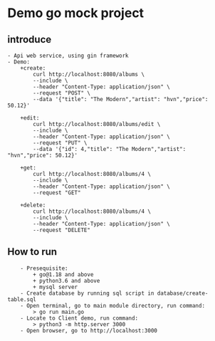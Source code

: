 # Demo go mock project

## introduce

    - Api web service, using gin framework
    - Demo:
        +create:
            curl http://localhost:8080/albums \
            --include \
            --header "Content-Type: application/json" \
            --request "POST" \
            --data '{"title": "The Modern","artist": "hvn","price": 50.12}'

        +edit:
            curl http://localhost:8080/albums/edit \
            --include \
            --header "Content-Type: application/json" \
            --request "PUT" \
            --data '{"id": 4,"title": "The Modern","artist": "hvn","price": 50.12}'

        +get:
            curl http://localhost:8080/albums/4 \
            --include \
            --header "Content-Type: application/json" \
            --request "GET"

        +delete:
            curl http://localhost:8080/albums/4 \
            --include \
            --header "Content-Type: application/json" \
            --request "DELETE"

## How to run

        - Presequisite:
            + go@1.18 and above
            + python3.6 and above
            + mysql server
        - Create database by running sql script in database/create-table.sql
        - Open terminal, go to main module directory, run command:
            > go run main.go
        - Locate to Client demo, run command:
            > python3 -m http.server 3000
        - Open browser, go to http://localhost:3000

